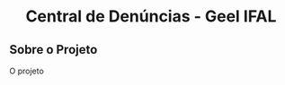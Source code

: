 <div align="center">
  <h1>Central de Denúncias - Geel IFAL</h1>
</div>

## Sobre o Projeto
O projeto
